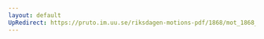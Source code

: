 ```yaml
---
layout: default
UpRedirect: https://pruto.im.uu.se/riksdagen-motions-pdf/1868/mot_1868__ak__297/mot_1868__ak__297-001.pdf
---
```

